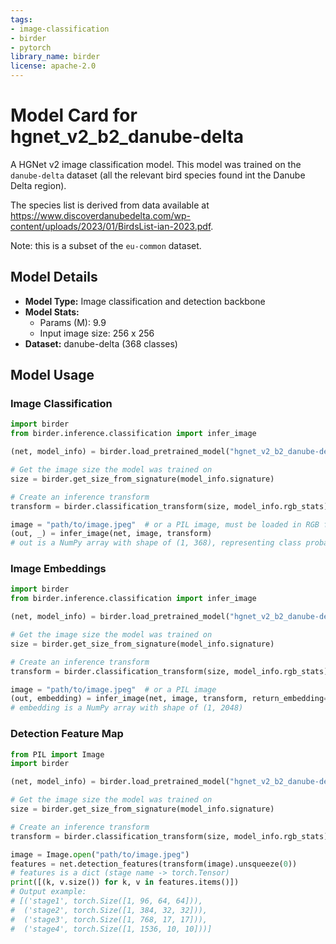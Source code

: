 ```yaml
---
tags:
- image-classification
- birder
- pytorch
library_name: birder
license: apache-2.0
---
```


# Model Card for hgnet_v2_b2_danube-delta

A HGNet v2 image classification model. This model was trained on the `danube-delta` dataset (all the relevant bird species found int the Danube Delta region).

The species list is derived from data available at <https://www.discoverdanubedelta.com/wp-content/uploads/2023/01/BirdsList-ian-2023.pdf>.

Note: this is a subset of the `eu-common` dataset.

## Model Details

- **Model Type:** Image classification and detection backbone
- **Model Stats:**
    - Params (M): 9.9
    - Input image size: 256 x 256
- **Dataset:** danube-delta (368 classes)

## Model Usage

### Image Classification

```python
import birder
from birder.inference.classification import infer_image

(net, model_info) = birder.load_pretrained_model("hgnet_v2_b2_danube-delta", inference=True)

# Get the image size the model was trained on
size = birder.get_size_from_signature(model_info.signature)

# Create an inference transform
transform = birder.classification_transform(size, model_info.rgb_stats)

image = "path/to/image.jpeg"  # or a PIL image, must be loaded in RGB format
(out, _) = infer_image(net, image, transform)
# out is a NumPy array with shape of (1, 368), representing class probabilities.
```

### Image Embeddings

```python
import birder
from birder.inference.classification import infer_image

(net, model_info) = birder.load_pretrained_model("hgnet_v2_b2_danube-delta", inference=True)

# Get the image size the model was trained on
size = birder.get_size_from_signature(model_info.signature)

# Create an inference transform
transform = birder.classification_transform(size, model_info.rgb_stats)

image = "path/to/image.jpeg"  # or a PIL image
(out, embedding) = infer_image(net, image, transform, return_embedding=True)
# embedding is a NumPy array with shape of (1, 2048)
```

### Detection Feature Map

```python
from PIL import Image
import birder

(net, model_info) = birder.load_pretrained_model("hgnet_v2_b2_danube-delta", inference=True)

# Get the image size the model was trained on
size = birder.get_size_from_signature(model_info.signature)

# Create an inference transform
transform = birder.classification_transform(size, model_info.rgb_stats)

image = Image.open("path/to/image.jpeg")
features = net.detection_features(transform(image).unsqueeze(0))
# features is a dict (stage name -> torch.Tensor)
print([(k, v.size()) for k, v in features.items()])
# Output example:
# [('stage1', torch.Size([1, 96, 64, 64])),
#  ('stage2', torch.Size([1, 384, 32, 32])),
#  ('stage3', torch.Size([1, 768, 17, 17])),
#  ('stage4', torch.Size([1, 1536, 10, 10]))]
```
